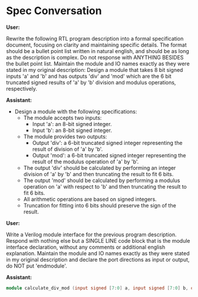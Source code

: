 # Spec Conversation

**User:**

Rewrite the following RTL program description into a formal specification document, focusing on clarity and maintaining specific details. The format should be a bullet point list written in natural english, and should be as long as the description is complex. Do not response with ANYTHING BESIDES the bullet point list. Maintain the module and IO names exactly as they were stated in my original description:
Design a module that takes 8 bit signed inputs 'a' and 'b' and has outputs 'div' and 'mod' which are the 6 bit truncated signed results of 'a' by 'b' division and modulus operations, respectively.


**Assistant:**
- Design a module with the following specifications:
  - The module accepts two inputs:
    - Input 'a': an 8-bit signed integer.
    - Input 'b': an 8-bit signed integer.
  - The module provides two outputs:
    - Output 'div': a 6-bit truncated signed integer representing the result of division of 'a' by 'b'.
    - Output 'mod': a 6-bit truncated signed integer representing the result of the modulus operation of 'a' by 'b'.
  - The output 'div' should be calculated by performing an integer division of 'a' by 'b' and then truncating the result to fit 6 bits.
  - The output 'mod' should be calculated by performing a modulus operation on 'a' with respect to 'b' and then truncating the result to fit 6 bits.
  - All arithmetic operations are based on signed integers.
  - Truncation for fitting into 6 bits should preserve the sign of the result.

**User:**

Write a Verilog module interface for the previous program description. Respond with nothing else but a SINGLE LINE code block that is the module interface declaration, without any comments or additional english explanation. Maintain the module and IO names exactly as they were stated in my original description and declare the port directions as input or output, do NOT put 'endmodule'.


**Assistant:**
```verilog
module calculate_div_mod (input signed [7:0] a, input signed [7:0] b, output signed [5:0] div, output signed [5:0] mod);
```

